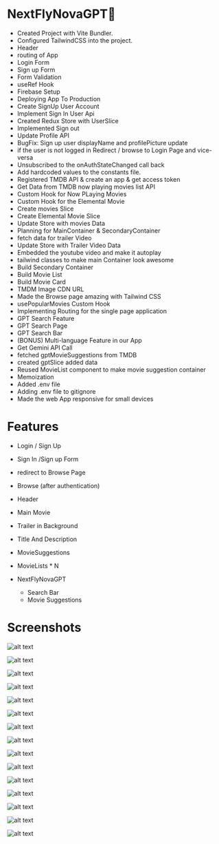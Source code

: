 # NextFlyNovaGPT🚀

- Created Project with Vite Bundler.
- Configured TailwindCSS into the project.
- Header
- routing of App
- Login Form
- Sign up Form
- Form Validation
- useRef Hook
- Firebase Setup
- Deploying App To Production
- Create SignUp User Account
- Implement Sign In User Api
- Created Redux Store with UserSlice
- Implemented Sign out
- Update Profile API
- BugFix: Sign up user displayName and profilePicture update
- if the user is not logged in Redirect / browse to Login Page and vice-versa
- Unsubscribed to the onAuthStateChanged call back
- Add hardcoded values to the constants file.
- Registered TMDB API & create an app & get access token
- Get Data from TMDB now playing movies list API
- Custom Hook for Now PLaying Movies
- Custom Hook for the Elemental Movie
- Create movies Slice
- Create Elemental Movie Slice
- Update Store with movies Data
- Planning for MainContainer & SecondaryContainer
- fetch data for trailer Video
- Update Store with Trailer Video Data
- Embedded the youtube video and make it autoplay
- tailwind classes to make main Container look awesome
- Build Secondary Container
- Build Movie List
- Build Movie Card
- TMDM Image CDN URL
- Made the Browse page amazing with Tailwind CSS
- usePopularMovies Custom Hook
- Implementing Routing for the single page application
- GPT Search Feature
- GPT Search Page
- GPT Search Bar
- (BONUS) Multi-language Feature in our App
- Get Gemini API Call
- fetched gptMovieSuggestions from TMDB
- created gptSlice added data
- Reused MovieList component to make movie suggestion container
- Memoization
- Added .env file
- Adding .env file to gitignore
- Made the web App responsive for small devices

# Features

- Login / Sign Up
- Sign In /Sign up Form
- redirect to Browse Page
- Browse (after authentication)
- Header
- Main Movie
- Trailer in Background
- Title And Description
- MovieSuggestions
- MovieLists \* N

- NextFlyNovaGPT
  - Search Bar
  - Movie Suggestions

# Screenshots

![alt text](src/assets/image.png)

![alt text](src/assets/image-1.png)

![alt text](src/assets/image-2.png)

![alt text](src/assets/Screenshot%202025-10-31%20182818.png)

![alt text](src/assets/image-3.png)

![alt text](src/assets/image-4.png)

![alt text](src/assets/image-5.png)

![alt text](src/assets/image-6.png)

![alt text](src/assets/image-7.png)

![alt text](src/assets/image-8.png)

![alt text](src/assets/image-9.png)

![alt text](src/assets/image-10.png)

![alt text](src/assets/image-11.png)

![alt text](src/assets/image-12.png)

![alt text](src/assets/image-13.png)
